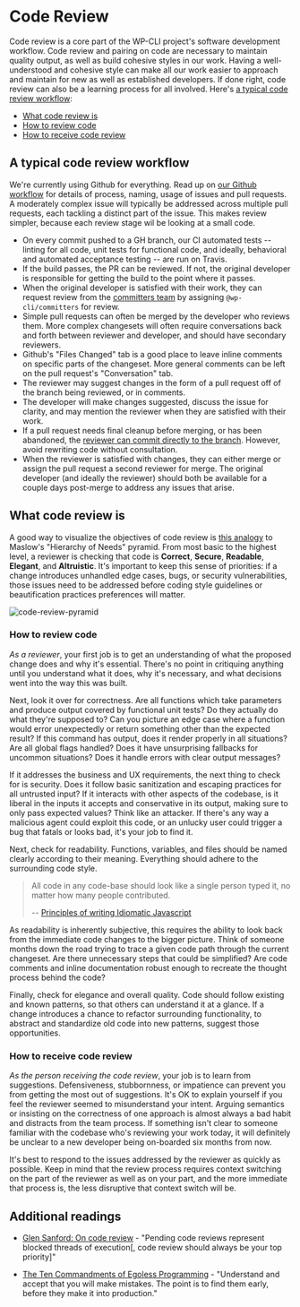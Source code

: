 # Code Review

Code review is a core part of the WP-CLI project's software development workflow. Code review and pairing on code are necessary to maintain quality output, as well as build cohesive styles in our work. Having a well-understood and cohesive style can make all our work easier to approach and maintain for new as well as established developers. If done right, code review can also be a learning process for all involved. Here's [a typical code review workflow](#a-typical-code-review-workflow):

- [What code review is](#what-code-review-is)
- [How to review code](#how-to-review-code)
- [How to receive code review](#how-to-receive-code-review)

## A typical code review workflow

We're currently using Github for everything. Read up on [our Github workflow](https://make.wordpress.org/cli/handbook/pull-requests/) for details of process, naming, usage of issues and pull requests. A moderately complex issue will typically be addressed across multiple pull requests, each tackling a distinct part of the issue. This makes review simpler, because each review stage wil be looking at a small code.

- On every commit pushed to a GH branch, our CI automated tests -- linting for all code, unit tests for functional code, and ideally, behavioral and automated acceptance testing -- are run on Travis.
- If the build passes, the PR can be reviewed. If not, the original developer is responsible for getting the build to the point where it passes.
- When the original developer is satisfied with their work, they can request review from the [committers team](https://make.wordpress.org/cli/handbook/committers-credo/) by assigning `@wp-cli/committers` for review.
- Simple pull requests can often be merged by the developer who reviews them. More complex changesets will often require conversations back and forth between reviewer and developer, and should have secondary reviewers.
- Github's "Files Changed" tab is a good place to leave inline comments on specific parts of the changeset. More general comments can be left on the pull request's "Conversation" tab.
- The reviewer may suggest changes in the form of a pull request off of the branch being reviewed, or in comments.
- The developer will make changes suggested, discuss the issue for clarity, and may mention the reviewer when they are satisfied with their work.
- If a pull request needs final cleanup before merging, or has been abandoned, the [reviewer can commit directly to the branch](https://help.github.com/articles/committing-changes-to-a-pull-request-branch-created-from-a-fork/). However, avoid rewriting code without consultation.
- When the reviewer is satisfied with changes, they can either merge or assign the pull request a second reviewer for merge. The original developer (and ideally the reviewer) should both be available for a couple days post-merge to address any issues that arise.

## What code review is

A good way to visualize the objectives of code review is [this analogy](http://blog.d3in.org/post/111338685456/maslows-pyramid-of-code-review) to Maslow's "Hierarchy of Needs" pyramid. From most basic to the highest level, a reviewer is checking that code is **Correct**, **Secure**, **Readable**, **Elegant**, and **Altruistic**. It's important to keep this sense of priorities: if a change introduces unhandled edge cases, bugs, or security vulnerabilities, those issues need to be addressed before coding style guidelines or beautification practices preferences will matter.

![code-review-pyramid](https://cloud.githubusercontent.com/assets/665992/7326019/1603bcd2-ea77-11e4-8510-4d7f76ca2ad1.png)

### How to review code

*As a reviewer*, your first job is to get an understanding of what the proposed change does and why it's essential. There's no point in critiquing anything until you understand what it does, why it's necessary, and what decisions went into the way this was built.

Next, look it over for correctness. Are all functions which take parameters and produce output covered by functional unit tests? Do they actually do what they're supposed to? Can you picture an edge case where a function would error unexpectedly or return something other than the expected result? If this command has output, does it render properly in all situations? Are all global flags handled? Does it have unsurprising fallbacks for uncommon situations? Does it handle errors with clear output messages?

If it addresses the business and UX requirements, the next thing to check for is security. Does it follow basic sanitization and escaping practices for all untrusted input? If it interacts with other aspects of the codebase, is it liberal in the inputs it accepts and conservative in its output, making sure to only pass expected values? Think like an attacker. If there's any way a malicious agent could exploit this code, or an unlucky user could trigger a bug that fatals or looks bad, it's your job to find it.

Next, check for readability. Functions, variables, and files should be named clearly according to their meaning. Everything should adhere to the surrounding code style.

> All code in any code-base should look like a single person typed it, no  matter how many people contributed.
>
> -- [Principles of writing Idiomatic Javascript](https://github.com/rwaldron/idiomatic.js/)

As readability is inherently subjective, this requires the ability to look back from the immediate code changes to the bigger picture. Think of someone months down the road trying to trace a given code path through the current changeset. Are there unnecessary steps that could be simplified? Are code comments and inline documentation robust enough to recreate the thought process behind the code?

Finally, check for elegance and overall quality. Code should follow existing and known patterns, so that others can understand it at a glance. If a change introduces a chance to refactor surrounding functionality, to abstract and standardize old code into new patterns, suggest those opportunities. 

### How to receive code review

*As the person receiving the code review*, your job is to learn from suggestions. Defensiveness, stubbornness, or impatience can prevent you from getting the most out of suggestions. It's OK to explain yourself if you feel the reviewer seemed to misunderstand your intent. Arguing semantics or insisting on the correctness of one approach is almost always a bad habit and distracts from the team process. If something isn't clear to someone familiar with the codebase who's reviewing your work today, it will definitely be unclear to a new developer being on-boarded six months from now.

It's best to respond to the issues addressed by the reviewer as quickly as possible. Keep in mind that the review process requires context switching on the part of the reviewer as well as on your part, and the more immediate that process is, the less disruptive that context switch will be.

## Additional readings

* [Glen Sanford: On code review](http://glen.nu/ramblings/oncodereview.php) - "Pending code reviews represent blocked threads of execution[, code review should always be your top priority]"

* [The Ten Commandments of Egoless Programming](http://www.techrepublic.com/article/the-ten-commandments-of-egoless-programming/) - "Understand and accept that you will make mistakes. The point is to find them early, before they make it into production." 
